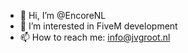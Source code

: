- 👋 Hi, I’m @EncoreNL
- 👀 I’m interested in FiveM development
- 📫 How to reach me: info@jvgroot.nl

<!---
EncoreNL/EncoreNL is a ✨ special ✨ repository because its `README.md` (this file) appears on your GitHub profile.
You can click the Preview link to take a look at your changes.
--->
